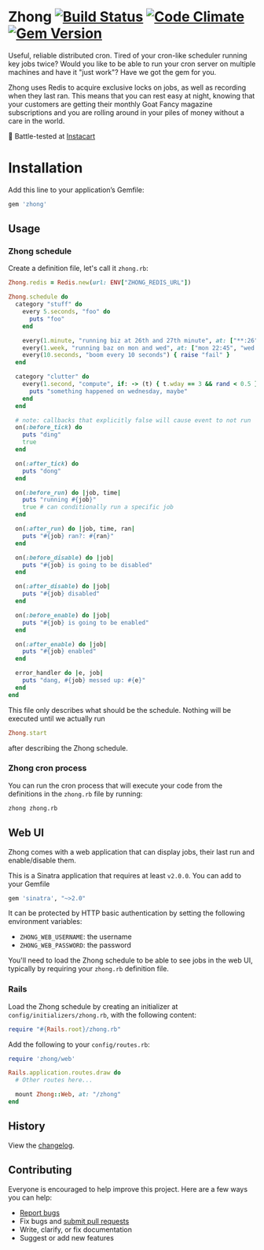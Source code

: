 # Zhong [![Build Status](https://github.com/nickelser/zhong/workflows/CI/badge.svg)](https://github.com/nickelser/zhong/actions?query=workflow%3ACI) [![Code Climate](https://codeclimate.com/github/nickelser/zhong/badges/gpa.svg)](https://codeclimate.com/github/nickelser/zhong) [![Gem Version](https://badge.fury.io/rb/zhong.svg)](http://badge.fury.io/rb/zhong)

Useful, reliable distributed cron. Tired of your cron-like scheduler running key jobs twice? Would you like to be able to run your cron server on multiple machines and have it "just work"? Have we got the gem for you.

Zhong uses Redis to acquire exclusive locks on jobs, as well as recording when they last ran. This means that you can rest easy at night, knowing that your customers are getting their monthly Goat Fancy magazine subscriptions and you are rolling around in your piles of money without a care in the world.

:tangerine: Battle-tested at [Instacart](https://www.instacart.com/opensource)
# Installation

Add this line to your application’s Gemfile:

```ruby
gem 'zhong'
```

## Usage

### Zhong schedule
Create a definition file, let's call it `zhong.rb`:

```ruby
Zhong.redis = Redis.new(url: ENV["ZHONG_REDIS_URL"])

Zhong.schedule do
  category "stuff" do
    every 5.seconds, "foo" do
      puts "foo"
    end

    every(1.minute, "running biz at 26th and 27th minute", at: ["**:26", "**:27"]) { puts "biz" }
    every(1.week, "running baz on mon and wed", at: ["mon 22:45", "wed 23:13"]) { puts "baz" }
    every(10.seconds, "boom every 10 seconds") { raise "fail" }
  end

  category "clutter" do
    every(1.second, "compute", if: -> (t) { t.wday == 3 && rand < 0.5 }) do
      puts "something happened on wednesday, maybe"
    end
  end

  # note: callbacks that explicitly false will cause event to not run
  on(:before_tick) do
    puts "ding"
    true
  end

  on(:after_tick) do
    puts "dong"
  end

  on(:before_run) do |job, time|
    puts "running #{job}"
    true # can conditionally run a specific job
  end

  on(:after_run) do |job, time, ran|
    puts "#{job} ran?: #{ran}"
  end

  on(:before_disable) do |job|
    puts "#{job} is going to be disabled"
  end

  on(:after_disable) do |job|
    puts "#{job} disabled"
  end

  on(:before_enable) do |job|
    puts "#{job} is going to be enabled"
  end

  on(:after_enable) do |job|
    puts "#{job} enabled"
  end

  error_handler do |e, job|
    puts "dang, #{job} messed up: #{e}"
  end
end
```

This file only describes what should be the schedule. Nothing will be executed
until we actually run
```ruby
Zhong.start
```
after describing the Zhong schedule.

### Zhong cron process

You can run the cron process that will execute your code from the definitions
in the `zhong.rb` file by running:
```sh
zhong zhong.rb
```

## Web UI

Zhong comes with a web application that can display jobs, their last run and
enable/disable them.

This is a Sinatra application that requires at least `v2.0.0`. You can add to your Gemfile
```ruby
gem 'sinatra', "~>2.0"
```

It can be protected by HTTP basic authentication by
setting the following environment variables:
- `ZHONG_WEB_USERNAME`: the username
- `ZHONG_WEB_PASSWORD`: the password

You'll need to load the Zhong schedule to be able to see jobs in the web UI, typically
by requiring your `zhong.rb` definition file.

### Rails
Load the Zhong schedule by creating an initializer at `config/initializers/zhong.rb`,
with the following content:
```ruby
require "#{Rails.root}/zhong.rb"
```

Add the following to your `config/routes.rb`:
```ruby
require 'zhong/web'

Rails.application.routes.draw do
  # Other routes here...

  mount Zhong::Web, at: "/zhong"
end
```

## History

View the [changelog](https://github.com/nickelser/zhong/blob/master/CHANGELOG.md).

## Contributing

Everyone is encouraged to help improve this project. Here are a few ways you can help:

- [Report bugs](https://github.com/nickelser/zhong/issues)
- Fix bugs and [submit pull requests](https://github.com/nickelser/zhong/pulls)
- Write, clarify, or fix documentation
- Suggest or add new features
